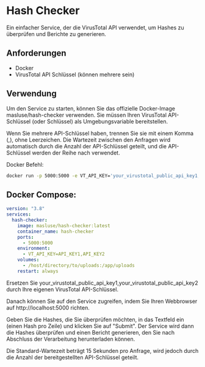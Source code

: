 # Hash Checker

Ein einfacher Service, der die VirusTotal API verwendet, um Hashes zu überprüfen und Berichte zu generieren.

## Anforderungen

- Docker
- VirusTotal API Schlüssel (können mehrere sein)

## Verwendung

Um den Service zu starten, können Sie das offizielle Docker-Image masluse/hash-checker verwenden. Sie müssen Ihren VirusTotal API-Schlüssel (oder Schlüssel) als Umgebungsvariable bereitstellen.

Wenn Sie mehrere API-Schlüssel haben, trennen Sie sie mit einem Komma (,), ohne Leerzeichen. Die Wartezeit zwischen den Anfragen wird automatisch durch die Anzahl der API-Schlüssel geteilt, und die API-Schlüssel werden der Reihe nach verwendet.

Docker Befehl:

``` bash
docker run -p 5000:5000 -e VT_API_KEY='your_virustotal_public_api_key1,your_virustotal_public_api_key2' masluse/hash-checker
```

## Docker Compose:

``` yaml
version: "3.8"
services:
  hash-checker:
    image: masluse/hash-checker:latest
    container_name: hash-checker
    ports:
      - 5000:5000
    environment:
      - VT_API_KEY=API_KEY1,API_KEY2
    volumes:
      - /host/directory/to/uploads:/app/uploads
    restart: always
```

Ersetzen Sie your_virustotal_public_api_key1,your_virustotal_public_api_key2 durch Ihre eigenen VirusTotal API-Schlüssel.

Danach können Sie auf den Service zugreifen, indem Sie Ihren Webbrowser auf http://localhost:5000 richten.

Geben Sie die Hashes, die Sie überprüfen möchten, in das Textfeld ein (einen Hash pro Zeile) und klicken Sie auf "Submit". Der Service wird dann die Hashes überprüfen und einen Bericht generieren, den Sie nach Abschluss der Verarbeitung herunterladen können.

Die Standard-Wartezeit beträgt 15 Sekunden pro Anfrage, wird jedoch durch die Anzahl der bereitgestellten API-Schlüssel geteilt.
